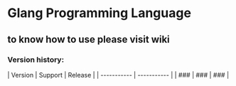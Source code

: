 # Glang Programming Language
## to know how to use please visit wiki
### Version history:
| Version | Support | Release |
| ----------- | ----------- |
| ### | ### | ### |